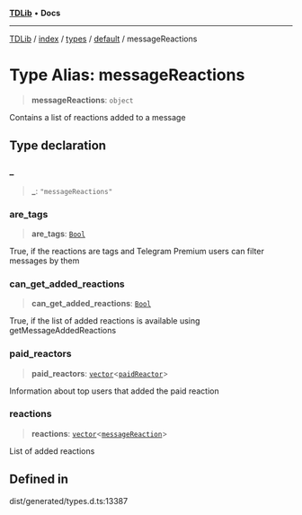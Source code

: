 [**TDLib**](../../../../../../README.md) • **Docs**

***

[TDLib](../../../../../../modules.md) / [index](../../../../../README.md) / [types](../../../README.md) / [default](../README.md) / messageReactions

# Type Alias: messageReactions

> **messageReactions**: `object`

Contains a list of reactions added to a message

## Type declaration

### \_

> **\_**: `"messageReactions"`

### are\_tags

> **are\_tags**: [`Bool`](Bool.md)

True, if the reactions are tags and Telegram Premium users can filter messages by them

### can\_get\_added\_reactions

> **can\_get\_added\_reactions**: [`Bool`](Bool.md)

True, if the list of added reactions is available using getMessageAddedReactions

### paid\_reactors

> **paid\_reactors**: [`vector`](vector.md)\<[`paidReactor`](paidReactor.md)\>

Information about top users that added the paid reaction

### reactions

> **reactions**: [`vector`](vector.md)\<[`messageReaction`](messageReaction.md)\>

List of added reactions

## Defined in

dist/generated/types.d.ts:13387
